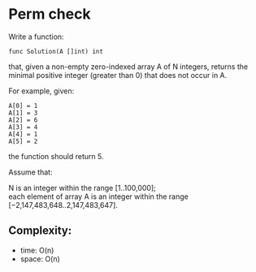 # Perm check

Write a function:

    func Solution(A []int) int

that, given a non-empty zero-indexed array A of N integers, returns the minimal positive integer (greater than 0) that does not occur in A.

For example, given:

    A[0] = 1
    A[1] = 3
    A[2] = 6
    A[3] = 4
    A[4] = 1
    A[5] = 2

the function should return 5.

Assume that:

N is an integer within the range [1..100,000];  
each element of array A is an integer within the range [−2,147,483,648..2,147,483,647].

## Complexity:

- time: O(n)
- space: O(n)
